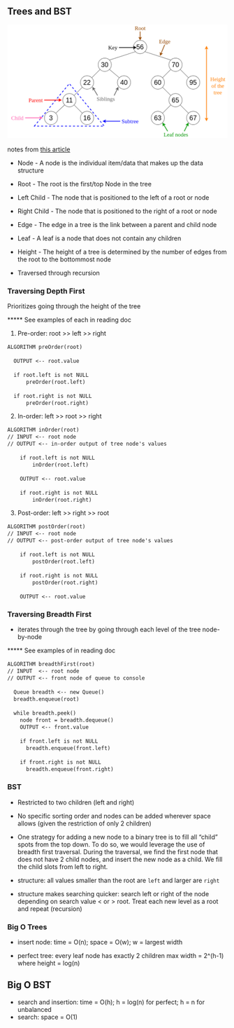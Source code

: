 ## Trees and BST

![Tree Diagram from Nick Dorkins' notes](./images/Binary-search-trees-diagram.png)

notes from [this article](https://codefellows.github.io/common_curriculum/data_structures_and_algorithms/Code_401/class-15/resources/Trees.html)

- Node - A node is the individual item/data that makes up the data structure
- Root - The root is the first/top Node in the tree
- Left Child - The node that is positioned to the left of a root or node
- Right Child - The node that is positioned to the right of a root or node
- Edge - The edge in a tree is the link between a parent and child node
- Leaf - A leaf is a node that does not contain any children
- Height - The height of a tree is determined by the number of edges from the root to the bottommost node

- Traversed through recursion

### Traversing Depth First

Prioritizes going through the height of the tree

***** See examples of each in reading doc

1. Pre-order: root >> left >> right

```
ALGORITHM preOrder(root)

  OUTPUT <-- root.value

  if root.left is not NULL
      preOrder(root.left)

  if root.right is not NULL
      preOrder(root.right)
```

2. In-order: left >> root >> right
```
ALGORITHM inOrder(root)
// INPUT <-- root node
// OUTPUT <-- in-order output of tree node's values

    if root.left is not NULL
        inOrder(root.left)

    OUTPUT <-- root.value

    if root.right is not NULL
        inOrder(root.right)
```

3. Post-order: left >> right >> root
```
ALGORITHM postOrder(root)
// INPUT <-- root node
// OUTPUT <-- post-order output of tree node's values

    if root.left is not NULL
        postOrder(root.left)

    if root.right is not NULL
        postOrder(root.right)

    OUTPUT <-- root.value
```
### Traversing Breadth First
- iterates through the tree by going through each level of the tree node-by-node

***** See examples of in reading doc
```
ALGORITHM breadthFirst(root)
// INPUT  <-- root node
// OUTPUT <-- front node of queue to console

  Queue breadth <-- new Queue()
  breadth.enqueue(root)

  while breadth.peek()
    node front = breadth.dequeue()
    OUTPUT <-- front.value

    if front.left is not NULL
      breadth.enqueue(front.left)

    if front.right is not NULL
      breadth.enqueue(front.right)
```


### BST
- Restricted to two children (left and right)

- No specific sorting order and nodes can be added wherever space allows (given the restriction of only 2 children)

- One strategy for adding a new node to a binary tree is to fill all “child” spots from the top down. To do so, we would leverage the use of breadth first traversal. During the traversal, we find the first node that does not have 2 child nodes, and insert the new node as a child. We fill the child slots from left to right.

- structure: all values smaller than the root are `left` and larger are `right`

- structure makes searching quicker: search left or right of the node depending on search value < or > root. Treat each new level as a root and repeat (recursion)

### Big O Trees

- insert node: time = O(n); space = O(w); w = largest width

- perfect tree: every leaf node has exactly 2 children max width = 2^(h-1) where height = log(n)

## Big O BST

- search and insertion: time = O(h); h = log(n) for perfect; h = n for unbalanced
- search: space = O(1)